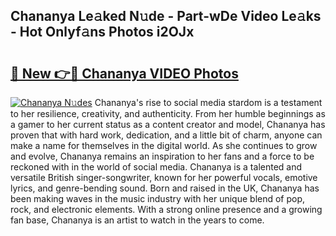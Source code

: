 ## Chananya Le𝚊ked N𝚞de - Part-wDe Video Le𝚊ks - Hot Onlyf𝚊ns Photos i2OJx

# <h2><a href="http://ab47535.deff.icu/?id=Chananya">🔗 New 👉🔴 Chananya VIDEO Photos</a></h2>

[![Chananya N𝚞des](https://i.imgur.com/rIISA9y.gif)](http://ab47535.deff.icu/?id=Chananya)
Chananya's rise to social media stardom is a testament to her resilience, creativity, and authenticity. From her humble beginnings as a gamer to her current status as a content creator and model, Chananya has proven that with hard work, dedication, and a little bit of charm, anyone can make a name for themselves in the digital world. As she continues to grow and evolve, Chananya remains an inspiration to her fans and a force to be reckoned with in the world of social media. Chananya is a talented and versatile British singer-songwriter, known for her powerful vocals, emotive lyrics, and genre-bending sound. Born and raised in the UK, Chananya has been making waves in the music industry with her unique blend of pop, rock, and electronic elements. With a strong online presence and a growing fan base, Chananya is an artist to watch in the years to come.
